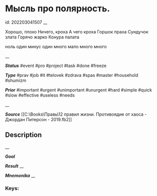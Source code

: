 # Мысль про полярность. 
id: 202203041507
__

Хорошо, плохо
Ничего, кроха
А чего кроха
Горшок праха
Сундучок злата
Горячо жарко
Конура палата

ноль один
минус один
много мало
много много

__

***Status***
#event #pro #project #task #done #freeze

***Type*** 
#prav #job #it #telovek #zdrava #spas #master #household #shumizm

***Prior***
#important #urgent #unimportant #unurgent #hard #simple #quick #slow #effective #useless #needs

__

***Source***
[[C:\Books\Правь\12 правил жизни. Противоядие от хаоса - Джордан Питерсон - 2019.fb2]]
## Description


__

***Goal***

***Result***
__

***Mnemonika***
__

### Keys: 

